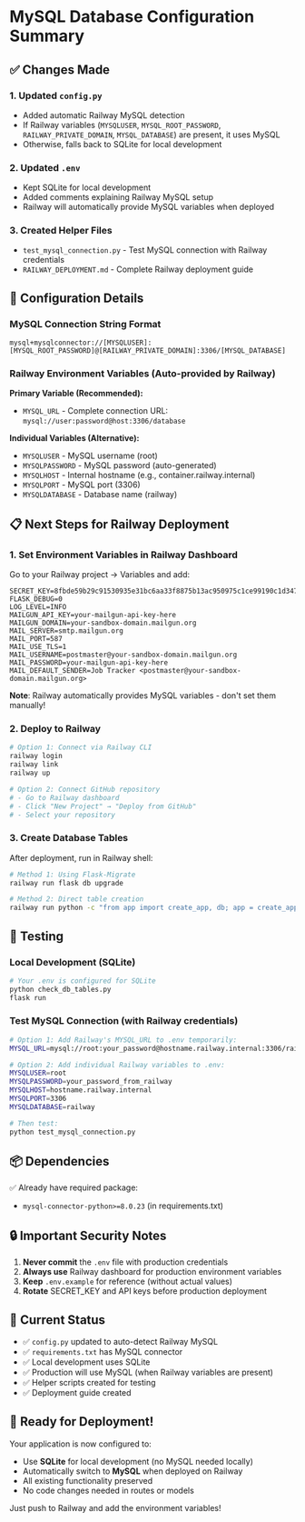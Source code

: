 # MySQL Database Configuration Summary

## ✅ Changes Made

### 1. **Updated `config.py`**
- Added automatic Railway MySQL detection
- If Railway variables (`MYSQLUSER`, `MYSQL_ROOT_PASSWORD`, `RAILWAY_PRIVATE_DOMAIN`, `MYSQL_DATABASE`) are present, it uses MySQL
- Otherwise, falls back to SQLite for local development

### 2. **Updated `.env`**
- Kept SQLite for local development
- Added comments explaining Railway MySQL setup
- Railway will automatically provide MySQL variables when deployed

### 3. **Created Helper Files**
- `test_mysql_connection.py` - Test MySQL connection with Railway credentials
- `RAILWAY_DEPLOYMENT.md` - Complete Railway deployment guide

## 🔧 Configuration Details

### MySQL Connection String Format
```
mysql+mysqlconnector://[MYSQLUSER]:[MYSQL_ROOT_PASSWORD]@[RAILWAY_PRIVATE_DOMAIN]:3306/[MYSQL_DATABASE]
```

### Railway Environment Variables (Auto-provided by Railway)

**Primary Variable (Recommended):**
- `MYSQL_URL` - Complete connection URL: `mysql://user:password@host:3306/database`

**Individual Variables (Alternative):**
- `MYSQLUSER` - MySQL username (root)
- `MYSQLPASSWORD` - MySQL password (auto-generated)
- `MYSQLHOST` - Internal hostname (e.g., container.railway.internal)
- `MYSQLPORT` - MySQL port (3306)
- `MYSQLDATABASE` - Database name (railway)

## 📋 Next Steps for Railway Deployment

### 1. **Set Environment Variables in Railway Dashboard**
Go to your Railway project → Variables and add:

```
SECRET_KEY=8fbde59b29c91530935e31bc6aa33f8875b13ac950975c1ce99190c1d3472490
FLASK_DEBUG=0
LOG_LEVEL=INFO
MAILGUN_API_KEY=your-mailgun-api-key-here
MAILGUN_DOMAIN=your-sandbox-domain.mailgun.org
MAIL_SERVER=smtp.mailgun.org
MAIL_PORT=587
MAIL_USE_TLS=1
MAIL_USERNAME=postmaster@your-sandbox-domain.mailgun.org
MAIL_PASSWORD=your-mailgun-api-key-here
MAIL_DEFAULT_SENDER=Job Tracker <postmaster@your-sandbox-domain.mailgun.org>
```

**Note**: Railway automatically provides MySQL variables - don't set them manually!

### 2. **Deploy to Railway**
```bash
# Option 1: Connect via Railway CLI
railway login
railway link
railway up

# Option 2: Connect GitHub repository
# - Go to Railway dashboard
# - Click "New Project" → "Deploy from GitHub"
# - Select your repository
```

### 3. **Create Database Tables**
After deployment, run in Railway shell:

```bash
# Method 1: Using Flask-Migrate
railway run flask db upgrade

# Method 2: Direct table creation
railway run python -c "from app import create_app, db; app = create_app(); app.app_context().push(); db.create_all()"
```

## 🧪 Testing

### Local Development (SQLite)
```bash
# Your .env is configured for SQLite
python check_db_tables.py
flask run
```

### Test MySQL Connection (with Railway credentials)
```bash
# Option 1: Add Railway's MYSQL_URL to .env temporarily:
MYSQL_URL=mysql://root:your_password@hostname.railway.internal:3306/railway

# Option 2: Add individual Railway variables to .env:
MYSQLUSER=root
MYSQLPASSWORD=your_password_from_railway
MYSQLHOST=hostname.railway.internal
MYSQLPORT=3306
MYSQLDATABASE=railway

# Then test:
python test_mysql_connection.py
```

## 📦 Dependencies

✅ Already have required package:
- `mysql-connector-python>=8.0.23` (in requirements.txt)

## 🔒 Important Security Notes

1. **Never commit** the `.env` file with production credentials
2. **Always use** Railway dashboard for production environment variables
3. **Keep** `.env.example` for reference (without actual values)
4. **Rotate** SECRET_KEY and API keys before production deployment

## 🎯 Current Status

- ✅ `config.py` updated to auto-detect Railway MySQL
- ✅ `requirements.txt` has MySQL connector
- ✅ Local development uses SQLite
- ✅ Production will use MySQL (when Railway variables are present)
- ✅ Helper scripts created for testing
- ✅ Deployment guide created

## 🚀 Ready for Deployment!

Your application is now configured to:
- Use **SQLite** for local development (no MySQL needed locally)
- Automatically switch to **MySQL** when deployed on Railway
- All existing functionality preserved
- No code changes needed in routes or models

Just push to Railway and add the environment variables!





